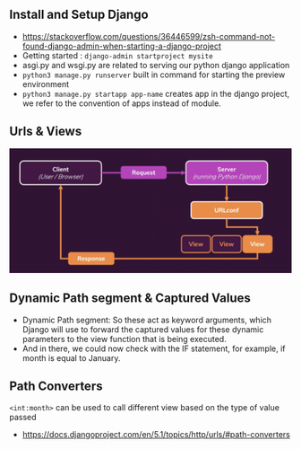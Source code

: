 ## Install and Setup Django
- https://stackoverflow.com/questions/36446599/zsh-command-not-found-django-admin-when-starting-a-django-project
- Getting started : ```django-admin startproject mysite```
- asgi.py and wsgi.py are related to serving our python django application
- ```python3 manage.py runserver``` built in command for starting the preview environment
- ```python3 manage.py startapp app-name``` creates app in the django project, we refer to the convention of apps instead of module.

## Urls & Views
<img src="./img/req-res-flow.png" alt="req-res-cycle">

## Dynamic Path segment & Captured Values
- Dynamic Path segment: So these act as keyword arguments, which Django will use to forward the captured values for these dynamic parameters to the view function that is being executed.
- And in there, we could now check with the IF statement, for example, if month is equal to January.

## Path Converters
```<int:month>``` can be used to call different view based on the type of value passed
- https://docs.djangoproject.com/en/5.1/topics/http/urls/#path-converters